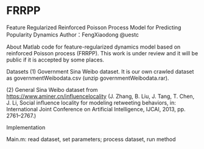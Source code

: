 # FRRPP
Feature Regularized Reinforced Poisson Process Model for  Predicting Popularity Dynamics
Author：FengXiaodong @uestc

About
Matlab code for feature-regularized dynamics model based on reinforced Poisson process (FRRPP). This work is under review and it will be public if it is accepted by some places.

Datasets
(1)	Government Sina Weibo dataset. It is our own crawled dataset as governmentWeibodata.csv (unzip governmentWeibodata.rar).

(2)	General Sina Weibo dataset from https://www.aminer.cn/influencelocality (J. Zhang, B. Liu, J. Tang, T. Chen, J. Li, Social influence locality for modeling retweeting behaviors, in: International Joint Conference on Artificial
Intelligence, IJCAI, 2013, pp. 2761–2767.)

Implementation 

Main.m: read dataset, set parameters; process dataset, run method

